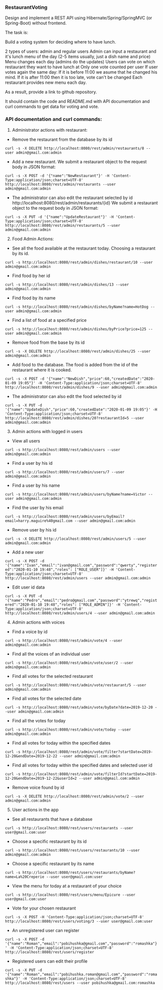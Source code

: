 ### RestaurantVoting
Design and implement a REST API using Hibernate/Spring/SpringMVC (or Spring-Boot) without frontend.

The task is:

Build a voting system for deciding where to have lunch.

2 types of users: admin and regular users
Admin can input a restaurant and it's lunch menu of the day (2-5 items usually, just a dish name and price)
Menu changes each day (admins do the updates)
Users can vote on which restaurant they want to have lunch at
Only one vote counted per user
If user votes again the same day:
If it is before 11:00 we asume that he changed his mind.
If it is after 11:00 then it is too late, vote can't be changed
Each restaurant provides new menu each day.

As a result, provide a link to github repository.

It should contain the code and README.md with API documentation and curl commands to get data for voting and vote.

### API documentation and curl commands:

1. Administrator actions with restaurant:
  
- Remove the restaurant from the database by its id 

`curl -s -X DELETE http://localhost:8080/rest/admin/restaurants/8 --user admin@gmail.com:admin`
  
- Add a new restaurant. We submit a restaurant object to the request body in JSON format: 

`curl -s -X POST -d '{"name":"NewRestaurant"}' -H 'Content-Type:application/json;charset=UTF-8' http://localhost:8080/rest/admin/restaurants --user admin@gmail.com:admin`

- The administrator can also edit the restaurant selected by id http://localhost:8080/rest/admin/restaurants/{id}
We submit a restaurant object to the request body in JSON format: 

`curl -s -X PUT -d '{"name":"UpdateRestaurant"}' -H 'Content-Type:application/json;charset=UTF-8' http://localhost:8080/rest/admin/restaurants/5 --user admin@gmail.com:admin`

2. Food Admin Actions:

- See all the food available at the restaurant today. Choosing a restaurant by its id.

`curl -s http://localhost:8080/rest/admin/dishes/restaurant/10 --user admin@gmail.com:admin`

- Find food by her id 

`curl -s http://localhost:8080/rest/admin/dishes/13 --user admin@gmail.com:admin`
  
- Find food by its name 

`curl -s http://localhost:8080/rest/admin/dishes/byName?name=HotDog --user admin@gmail.com:admin`

- Find a list of food at a specified price

`curl -s http://localhost:8080/rest/admin/dishes/byPrice?price=125 --user admin@gmail.com:admin`

- Remove food from the base by its id

`curl -s -X DELETE http://localhost:8080/rest/admin/dishes/25 --user admin@gmail.com:admin`

- Add food to the database. The food is added from the id of the restaurant where it is cooked.

`curl -s -X POST -d '{"name":"NewDish","price":60,"createdDate":"2020-01-09 19:05"}' -H 'Content-Type:application/json;charset=UTF-8' http://localhost:8080/rest/admin/dishes/9 --user admin@gmail.com:admin`

- The administrator can also edit the food selected by id 

`curl -s -X PUT -d '{"name":"UpdateDish","price":60,"createdDate":"2020-01-09 19:05"}' -H 'Content-Type:application/json;charset=UTF-8' http://localhost:8080/rest/admin/dishes/20?restaurantId=5 --user admin@gmail.com:admin`

3. Admin actions with logged in users

- View all users

`curl -s http://localhost:8080/rest/admin/users --user admin@gmail.com:admin`

- Find a user by his id 

`curl -s http://localhost:8080/rest/admin/users/7 --user admin@gmail.com:admin`

- Find a user by his name 

`curl -s http://localhost:8080/rest/admin/users/byName?name=Victor --user admin@gmail.com:admin`

- Find the user by his email 

`curl -s http://localhost:8080/rest/admin/users/byEmail?email=harry.maguire%40gmail.com --user admin@gmail.com:admin`

- Remove user by his id 

`curl -s -X DELETE http://localhost:8080/rest/admin/users/5 --user admin@gmail.com:admin`

- Add a new user

`curl -s -X POST -d '{"name":"Ivan","email":"ivan@gmail.com","password":"qwerty","registered":"2020-01-10 19:48","roles": ["ROLE_USER"]}' -H 'Content-Type:application/json;charset=UTF-8' http://localhost:8080/rest/admin/users --user admin@gmail.com:admin`

- Edit user id data 

`curl -s -X PUT -d '{"name":"Pedro","email":"pedro@gmail.com","password":"ytrewq","registered":"2020-01-10 19:48","roles": ["ROLE_ADMIN"]}' -H 'Content-Type:application/json;charset=UTF-8' http://localhost:8080/rest/admin/users/4 --user admin@gmail.com:admin`

4. Admin actions with voices

- Find a voice by id 

`curl -s http://localhost:8080/rest/admin/vote/4 --user admin@gmail.com:admin`
  
- Find all the voices of an individual user 

`curl -s http://localhost:8080/rest/admin/vote/user/2 --user admin@gmail.com:admin`
  
- Find all votes for the selected restaurant 

`curl -s http://localhost:8080/rest/admin/vote/restaurant/5 --user admin@gmail.com:admin`
  
- Find all votes for the selected date 

`curl -s http://localhost:8080/rest/admin/vote/byDate?date=2019-12-20 --user admin@gmail.com:admin`

- Find all the votes for today 

`curl -s http://localhost:8080/rest/admin/vote/today --user admin@gmail.com:admin`
  
- Find all votes for today within the specified dates 

`curl -s http://localhost:8080/rest/admin/vote/filter?startDate=2019-12-20&endDate=2019-12-22 --user admin@gmail.com:admin`

- Find all votes for today within the specified dates and selected user id

`curl -s http://localhost:8080/rest/admin/vote/filterId?startDate=2019-12-20&endDate=2019-12-22&userId=2 --user admin@gmail.com:admin`
  
- Remove voice found by id 

`curl -s -X DELETE http://localhost:8080/rest/admin/vote/2 --user admin@gmail.com:admin`

5. User actions in the app

- See all restaurants that have a database

`curl -s http://localhost:8080/rest/users/restaurants --user user@gmail.com:user`

- Choose a specific restaurant by its id 

`curl -s http://localhost:8080/rest/users/restaurants/10 --user admin@gmail.com:admin`

- Choose a specific restaurant by its name 

`curl -s http://localhost:8080/rest/users/restaurants/byName?name=La%20Creperie --user user@gmail.com:user`
  
- View the menu for today at a restaurant of your choice

`curl -s http://localhost:8080/rest/users/menu/Epicure --user user@gmail.com:user`
  
- Vote for your chosen restaurant 

`curl -s -X POST -H 'Content-Type:application/json;charset=UTF-8' http://localhost:8080/rest/users/voting/3 --user user@gmail.com:user`

- An unregistered user can register

`curl -s -X POST -d '{"name":"Roman","email":"pobihushka@gmail.com","password":"romashka"}' -H 'Content-Type:application/json;charset=UTF-8' http://localhost:8080/rest/users/register`

- Registered users can edit their profile

`curl -s -X PUT -d '{"name":"Roman","email":"pobihushka.roman@gmail.com","password":"romashka"}' -H 'Content-Type:application/json;charset=UTF-8' http://localhost:8080/rest/users --user pobihushka@gmail.com:romashka`







 
  








